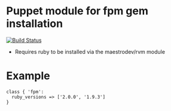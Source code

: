 # Puppet module for fpm gem installation
[![Build Status](https://travis-ci.org/Adaptavist/puppet-fpm.svg?branch=master)](https://travis-ci.org/Adaptavist/puppet-fpm)

* Requires ruby to be installed via the maestrodev/rvm module

# Example

```
class { 'fpm':
  ruby_versions => ['2.0.0', '1.9.3']
}
```

